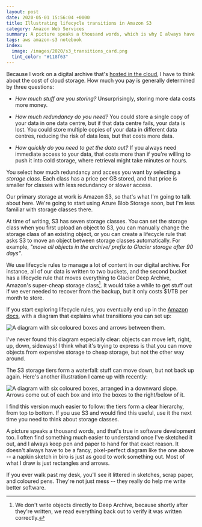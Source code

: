 ```yaml
---
layout: post
date: 2020-05-01 15:56:04 +0000
title: Illustrating lifecycle transitions in Amazon S3
category: Amazon Web Services
summary: A picture speaks a thousand words, which is why I always have pen and paper to hand.
tags: aws amazon-s3 notebook
index:
  image: /images/2020/s3_transitions_card.png
  tint_color: "#118f63"
---
```


Because I work on a digital archive that's [hosted in the cloud][stacks], I have to think about the cost of cloud storage.
How much you pay is generally determined by three questions:

-   *How much stuff are you storing?*
    Unsurprisingly, storing more data costs more money.

-   *How much redundancy do you need?*
    You could store a single copy of your data in one data centre, but if that data centre fails, your data is lost.
    You could store multiple copies of your data in different data centres, reducing the risk of data loss, but that costs more data.

-   *How quickly do you need to get the data out?*
    If you always need immediate access to your data, that costs more than if you're willing to push it into cold storage, where retrieval might take minutes or hours.

[stacks]: https://stacks.wellcomecollection.org/building-wellcome-collections-new-archival-storage-service-3f68ff21927e

You select how much redundancy and access you want by selecting a *storage class*.
Each class has a price per GB stored, and that price is smaller for classes with less redundancy or slower access.

Our primary storage at work is Amazon S3, so that's what I'm going to talk about here.
We're going to start using Azure Blob Storage soon, but I'm less familiar with storage classes there.

At time of writing, S3 has seven storage classes.
You can set the storage class when you first upload an object to S3, you can manually change the storage class of an existing object, or you can create a lifecycle rule that asks S3 to move an object between storage classes automatically.
For example, *"move all objects in the archive/ prefix to Glacier storage after 90 days"*.

We use lifecycle rules to manage a lot of content in our digital archive.
For instance, all of our data is written to two buckets, and the second bucket has a lifecycle rule that moves everything to Glacier Deep Archive, Amazon's super-cheap storage class[^1].
It would take a while to get stuff out if we ever needed to recover from the backup, but it only costs $1/TB per month to store.

  [^1]: We don't write objects directly to Deep Archive, because shortly after they're written, we read everything back out to verify it was written correctly.

If you start exploring lifecycle rules, you eventually end up in the [Amazon docs](https://docs.aws.amazon.com/AmazonS3/latest/dev/lifecycle-transition-general-considerations.html), with a diagram that explains what transitions you can set up:

<img src="/images/2020/s3_waterfall.png" alt="A diagram with six coloured boxes and arrows between them.">

I've never found this diagram especially clear: objects can move left, right, up, down, sideways!
I think what it's trying to express is that you can move objects from expensive storage to cheap storage, but not the other way around.

The S3 storage tiers form a waterfall: stuff can move down, but not back up again.
Here's another illustration I came up with recently:

<img src="/images/2020/s3_transitions.png" alt="A diagram with six coloured boxes, arranged in a downward slope. Arrows come out of each box and into the boxes to the right/below of it.">

I find this version much easier to follow: the tiers form a clear hierarchy, from top to bottom.
If you use S3 and would find this useful, use it the next time you need to think about storage classes.

A picture speaks a thousand words, and that's true in software development too.
I often find something much easier to understand once I've sketched it out, and I always keep pen and paper to hand for that exact reason.
It doesn't always have to be a fancy, pixel-perfect diagram like the one above -- a napkin sketch in biro is just as good to work something out.
Most of what I draw is just rectangles and arrows.

If you ever walk past my desk, you'll see it littered in sketches, scrap paper, and coloured pens.
They're not just mess -- they really do help me write better software.
